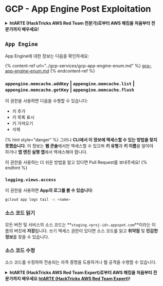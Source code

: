 # GCP - App Engine Post Exploitation

<details>

<summary><strong>htARTE (HackTricks AWS Red Team 전문가)로부터 AWS 해킹을 처음부터 전문가까지 배우세요!</strong></summary>

HackTricks를 지원하는 다른 방법:

- **회사가 HackTricks에 광고되길 원하거나** **PDF 형식의 HackTricks를 다운로드하고 싶다면** [**구독 요금제**](https://github.com/sponsors/carlospolop)를 확인하세요!
- [**공식 PEASS & HackTricks 굿즈**](https://peass.creator-spring.com)를 구매하세요
- [**The PEASS Family**](https://opensea.io/collection/the-peass-family)를 발견하세요, 당사의 독점 [**NFTs**](https://opensea.io/collection/the-peass-family) 컬렉션
- **💬 [Discord 그룹](https://discord.gg/hRep4RUj7f)** 또는 [텔레그램 그룹](https://t.me/peass)에 **가입**하거나 **트위터** 🐦 [**@hacktricks\_live**](https://twitter.com/hacktricks\_live)를 **팔로우**하세요.
- **HackTricks** 및 **HackTricks Cloud** github 저장소에 PR을 제출하여 **해킹 트릭을 공유**하세요.

</details>

## `App Engine`

App Engine에 대한 정보는 다음을 확인하세요:

{% content-ref url="../gcp-services/gcp-app-engine-enum.md" %}
[gcp-app-engine-enum.md](../gcp-services/gcp-app-engine-enum.md)
{% endcontent-ref %}

### `appengine.memcache.addKey` | `appengine.memcache.list` | `appengine.memcache.getKey` | `appengine.memcache.flush`

이 권한을 사용하면 다음을 수행할 수 있습니다:

- 키 추가
- 키 목록 표시
- 키 가져오기
- 삭제

{% hint style="danger" %}
그러나 **CLI에서 이 정보에 액세스할 수 있는 방법을 찾지 못했습니다**. 이 정보는 **웹 콘솔**에서만 액세스할 수 있으며 **키 유형**과 **키 이름**을 알아야 하거나 **앱 엔진 실행 앱**에서 액세스해야 합니다.

이 권한을 사용하는 더 쉬운 방법을 알고 있다면 Pull Request를 보내주세요!
{% endhint %}

### `logging.views.access`

이 권한을 사용하면 **App의 로그를 볼 수 있습니다**:
```bash
gcloud app logs tail -s <name>
```
### 소스 코드 읽기

모든 버전 및 서비스의 소스 코드는 **`staging.<proj-id>.appspot.com`**이라는 이름의 버킷에 **저장**됩니다. 쓰기 액세스 권한이 있다면 소스 코드를 읽고 **취약점** 및 **민감한 정보**를 찾을 수 있습니다.

### 소스 코드 수정

소스 코드를 수정하여 전송되는 자격 증명을 도용하거나 웹 공격을 수행할 수 있습니다.

<details>

<summary><strong>htARTE (HackTricks AWS Red Team Expert)로부터 AWS 해킹을 처음부터 전문가까지 배우세요</strong> <a href="https://training.hacktricks.xyz/courses/arte"><strong>htARTE (HackTricks AWS Red Team Expert)</strong></a><strong>!</strong></summary>

HackTricks를 지원하는 다른 방법:

* **회사가 HackTricks에 광고되길 원하거나** **PDF 형식의 HackTricks를 다운로드**하려면 [**SUBSCRIPTION PLANS**](https://github.com/sponsors/carlospolop)를 확인하세요!
* [**공식 PEASS & HackTricks 스왜그**](https://peass.creator-spring.com)를 구매하세요
* [**The PEASS Family**](https://opensea.io/collection/the-peass-family)를 발견하세요, 당사의 독점 [**NFTs**](https://opensea.io/collection/the-peass-family) 컬렉션
* 💬 [**디스코드 그룹**](https://discord.gg/hRep4RUj7f) 또는 [**텔레그램 그룹**](https://t.me/peass)에 **가입**하거나 **트위터** 🐦 [**@hacktricks\_live**](https://twitter.com/hacktricks\_live)**를 팔로우**하세요.
* **HackTricks** 및 **HackTricks Cloud** 깃허브 저장소에 PR을 제출하여 **해킹 트릭을 공유**하세요.

</details>
